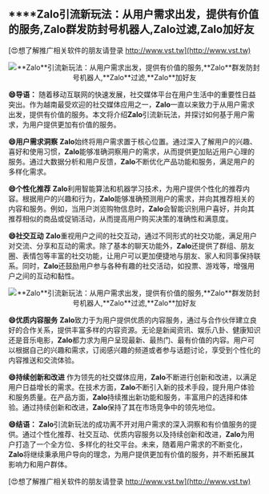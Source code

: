 ## ****Zalo**引流新玩法：从用户需求出发，提供有价值的服务,**Zalo**群发防封号机器人,**Zalo**过滤,**Zalo**加好友**

[😍想了解推广相关软件的朋友请登录 http://www.vst.tw](http://www.vst.tw)

 <center><img src="https://vst.tw/MP4/tuiguang/png/2.png" alt="**Zalo**引流新玩法：从用户需求出发，提供有价值的服务,**Zalo**群发防封号机器人,**Zalo**过滤,**Zalo**加好友"></center>

**😄导语：**
随着移动互联网的快速发展，社交媒体平台在用户生活中的重要性日益突出。作为越南最受欢迎的社交媒体应用之一，**Zalo**一直以来致力于从用户需求出发，提供有价值的服务。本文将介绍**Zalo**引流新玩法，并探讨如何基于用户需求，为用户提供更加有价值的服务。

**😄用户需求洞察**
**Zalo**始终将用户需求置于核心位置。通过深入了解用户的兴趣、喜好和使用习惯，**Zalo**能够准确洞察用户的需求，从而提供更加贴近用户心理的服务。通过大数据分析和用户反馈，**Zalo**不断优化产品功能和服务，满足用户的多样化需求。

**😄个性化推荐**
**Zalo**利用智能算法和机器学习技术，为用户提供个性化的推荐内容。根据用户的兴趣和行为，**Zalo**能够准确预测用户的需求，并向其推荐相关的内容和服务。例如，当用户浏览购物信息时，**Zalo**会智能识别用户喜好，并向其推荐相似的商品或促销活动，从而提高用户购买决策的准确性和满意度。

**😄社交互动**
**Zalo**重视用户之间的社交互动，通过不同形式的社交功能，满足用户对交流、分享和互动的需求。除了基本的聊天功能外，**Zalo**还提供了群组、朋友圈、表情包等丰富的社交功能，让用户可以更加便捷地与朋友、家人和同事保持联系。同时，**Zalo**还鼓励用户参与各种有趣的社交活动，如投票、游戏等，增强用户之间的互动和黏性。

 <center><img src="https://vst.tw/MP4/tuiguang/png/8.png" alt="**Zalo**引流新玩法：从用户需求出发，提供有价值的服务,**Zalo**群发防封号机器人,**Zalo**过滤,**Zalo**加好友"></center>

**😄优质内容服务**
**Zalo**致力于为用户提供优质的内容服务，通过与合作伙伴建立良好的合作关系，提供丰富多样的内容资源。无论是新闻资讯、娱乐八卦、健康知识还是音乐电影，**Zalo**都力求为用户呈现最新、最热门、最有价值的内容。用户可以根据自己的兴趣和需求，订阅感兴趣的频道或者参与话题讨论，享受到个性化的内容推送和交流体验。

**😄持续创新和改进**
作为领先的社交媒体应用，**Zalo**不断进行创新和改进，以满足用户日益增长的需求。在技术方面，**Zalo**不断引入新的技术手段，提升用户体验和服务质量。在产品方面，**Zalo**持续推出新功能和服务，丰富用户的选择和体验。通过持续创新和改进，**Zalo**保持了其在市场竞争中的领先地位。

**😄结语：**
**Zalo**引流新玩法的成功离不开对用户需求的深入洞察和有价值服务的提供。通过个性化推荐、社交互动、优质内容服务以及持续创新和改进，**Zalo**为用户打造了一个全方位、多样化的社交平台。未来，随着用户需求的不断变化，**Zalo**将继续秉承用户导向的理念，为用户提供更加有价值的服务，并不断拓展其影响力和用户群体。

[😍想了解推广相关软件的朋友请登录 http://www.vst.tw](http://www.vst.tw)



